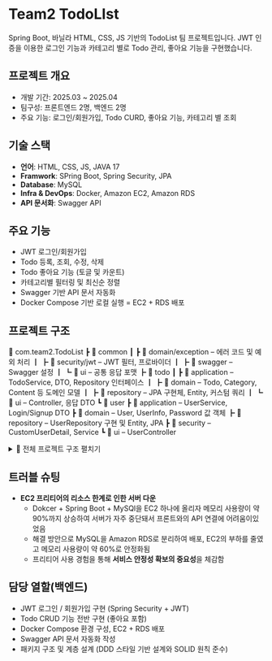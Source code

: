 # Team2 TodoLIst

Spring Boot, 바닐라 HTML, CSS, JS 기반의 TodoList 팀 프로젝트입니다.
JWT 인증을 이용한 로그인 기능과 카테고리 별로 Todo 관리, 좋아요 기능을 구현했습니다.

## 프로젝트 개요
- 개발 기간: 2025.03 ~ 2025.04
- 팀구성: 프론트엔드 2명, 백엔드 2명
- 주요 기능: 로그인/회원가입, Todo CURD, 좋아요 기능, 카테고리 별 조회

## 기술 스택
- **언어**: HTML, CSS, JS, JAVA 17
- **Framwork**: SPring Boot, Spring Security, JPA
- **Database**: MySQL
- **Infra & DevOps**: Docker, Amazon EC2, Amazon RDS
- **API 문서화**: Swagger API

## 주요 기능
- JWT 로그인/회원가입
- Todo 등록, 조회, 수정, 삭제
- Todo 좋아요 기능 (토글 및 카운트)
- 카테고리별 필터링 및 최신순 정렬
- Swagger 기반 API 문서 자동화
- Docker Compose 기반 로컬 실행
= EC2 + RDS 배포

## 프로젝트 구조
📁 com.team2.TodoList
 ┣ 📂 common
 ┃ ┣ 📂 domain/exception – 에러 코드 및 예외 처리
 ┃ ┣ 📂 security/jwt – JWT 필터, 프로바이더
 ┃ ┣ 📂 swagger – Swagger 설정
 ┃ ┗ 📂 ui – 공통 응답 포맷
 ┣ 📂 todo
 ┃ ┣ 📂 application – TodoService, DTO, Repository 인터페이스
 ┃ ┣ 📂 domain – Todo, Category, Content 등 도메인 모델
 ┃ ┣ 📂 repository – JPA 구현체, Entity, 커스텀 쿼리
 ┃ ┗ 📂 ui – Controller, 응답 DTO
 ┗ 📂 user
   ┣ 📂 application – UserService, Login/Signup DTO
   ┣ 📂 domain – User, UserInfo, Password 값 객체
   ┣ 📂 repository – UserRepository 구현 및 Entity, JPA
   ┣ 📂 security – CustomUserDetail, Service
   ┗ 📂 ui – UserController

<details>
<summary>📁 전체 프로젝트 구조 펼치기</summary>
``` plaintext
📁 src
 ┗ 📁 main
    ┗ 📁 java
       ┗ 📁 com.team2.TodoList
          ┣ 📂 common
          ┃  ┣ 📂 domain
          ┃  ┃  ┣ 📄 PositiveIntegerCount.java
          ┃  ┃  ┗ 📂 exception
          ┃  ┃     ┗ 📄 ErrorCode.java
          ┃  ┣ 📂 security
          ┃  ┃  ┣ 📄 SecurityConfig.java
          ┃  ┃  ┗ 📂 jwt
          ┃  ┃     ┣ 📄 JwtAuthenticationFilter.java
          ┃  ┃     ┗ 📄 JwtProvider.java
          ┃  ┣ 📂 swagger
          ┃  ┃  ┗ 📄 SwaggerConfig.java
          ┃  ┗ 📂 ui
          ┃     ┗ 📄 Response.java
          ┣ 📂 todo
          ┃  ┣ 📂 application
          ┃  ┃  ┣ 📄 LikeService.java
          ┃  ┃  ┣ 📄 TodoService.java
          ┃  ┃  ┣ 📂 dto
          ┃  ┃     ┣ 📄 CreateTodoRequestDto.java
          ┃  ┃     ┗ 📄 UpdateTodoRequestDto.java
          ┃  ┃  ┗ 📂 interface
          ┃  ┃     ┣ 📄 LikeRepository.java
          ┃  ┃     ┗ 📄 TodoRepository.java          
          ┃  ┣ 📂 domain
          ┃  ┃  ┣ 📄 Todo.java
          ┃  ┃  ┣ 📄 TodoCategory.java
          ┃  ┃  ┣ 📂 common
          ┃  ┃     ┗ 📄 DateTimeInfo.java
          ┃  ┃  ┗ 📂 content
          ┃  ┃     ┣ 📄 Content.java
          ┃  ┃     ┗ 📄 TodoContent.java
          ┃  ┣ 📂 repository
          ┃  ┃  ┣ 📄 LikeRepositoryImpl.java
          ┃  ┃  ┣ 📄 TodoRepositoryImpl.java
          ┃  ┃  ┣ 📂 entity
          ┃  ┃     ┗ 📄 DateTimeInfo.java
          ┃  ┃  ┗ 📂 jpa
          ┃  ┃     ┣ 📄 JpaLikeRepository.java
          ┃  ┃     ┗ 📄 JpaTodoRepository.java
          ┃  ┗ 📂 ui
          ┃     ┣ 📄 LikeController.java
          ┃     ┣ 📄 TodoController.java
          ┃     ┗ 📂 dto
          ┃        ┗ 📄 GetTodoResponseDto.java
          ┗ 📂 user
             ┣ 📂 application
             ┃  ┣ 📄 UserService.java
             ┃  ┣ 📂 dto
             ┃     ┣ 📄 LoginRequestDto.java
             ┃     ┗ 📄 SignupRequestDto.java
             ┃  ┗ 📂 interface
             ┃     ┗ 📄 UserRepository.java          
             ┣ 📂 domain
             ┃  ┣ 📄 Password.java
             ┃  ┣ 📄 User.java
             ┃  ┗ 📄 UserInfo.java        
             ┣ 📂 repository
             ┃  ┣ 📄 UserRepositoryImpl.java
             ┃  ┣ 📂 entity
             ┃  ┃  ┣ 📄 UserEntity.java
             ┃  ┃  ┗ 📄 UserInfoEntity.java
             ┃  ┗ 📂 jpa
             ┃     ┗ 📄 JpaUserRepository.java
             ┣ 📂 security
             ┃  ┣ 📄 CustomUserDetail.java
             ┃  ┗ 📄 CustomUserDetailService.java            
             ┗ 📂 ui
                ┗  📄 UserController.java
```
</details>

## 트러블 슈팅
- **EC2 프리티어의 리소스 한계로 인한 서버 다운**
  - Dokcer + Spring Boot + MySQl을 EC2 하나에 올리자 메모리 사용량이 약 90%까지 상승하여 서버가 자주 중단돼서 프론트와의 API 연결에 어려움이있었음
  - 해결 방안으로 MySQL을 Amazon RDS로 분리하여 배포, EC2의 부하를 줄였고 메모리 사용량이 약 60%로 안정화됨
  - 프리티어 사용 경험을 통해 **서비스 안정성 확보의 중요성**을 체감함

## 담당 열할(백엔드)
- JWT 로그인 / 회원가입 구현 (Spring Security + JWT)
- Todo CRUD 기능 전반 구현 (좋아요 포함)
- Docker Compose 환경 구성, EC2 + RDS 배포
- Swagger API 문서 자동화 작성
- 패키지 구조 및 계층 설계 (DDD 스타일 기반 설계와 SOLID 원칙 준수)
